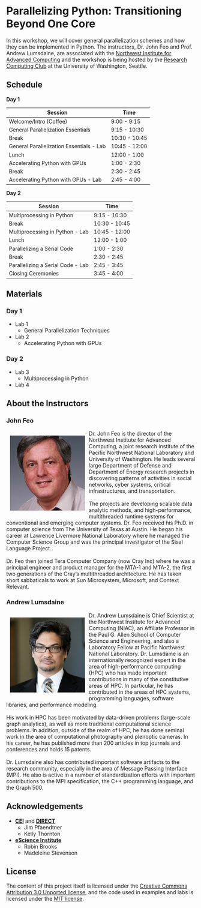 # Parallelizing Python: Transitioning Beyond One Core

In this workshop, we will cover general parallelization schemes and how they can be implemented in Python. The instructors, Dr. John Feo and Prof. Andrew Lumsdaine, are associated with the [Northwest Institute for Advanced Computing](https://www.niac-uw.org/) and the workshop is being hosted by the [Research Computing Club](http://students.washington.edu/hpcc/) at the University of Washington, Seattle.

## Schedule

**Day 1**

|Session| Time|
|--- | ---|
|Welcome/Intro (Coffee)|9:00 - 9:15|
|General Parallelization Essentials|9:15 - 10:30|
|Break	|10:30 - 10:45|
|General Parallelization Essentials - Lab|10:45 - 12:00|
|Lunch	|12:00 - 1:00|
|Accelerating Python with GPUs|1:00 - 2:30|
|Break	|2:30 - 2:45|
|Accelerating Python with GPUs - Lab|	2:45 - 4:00|

**Day 2**

|Session| Time|
|--- | ---|
|Multiprocessing in Python |9:15 - 10:30|
|Break |10:30 - 10:45|
|Multiprocessing in Python - Lab |10:45 - 12:00|
|Lunch |12:00 - 1:00|
|Parallelizing a Serial Code| 1:00 - 2:30|
|Break |2:30 - 2:45|
|Parallelizing a Serial Code - Lab |2:45 - 3:45|
|Closing Ceremonies |3:45 - 4:00|


## Materials
### Day 1
- Lab 1
    - General Parallelization Techniques
- Lab 2
    - Accelerating Python with GPUs

### Day 2
- Lab 3
    - Multiprocessing in Python
- Lab 4

## About the Instructors

### John Feo
<div>
    <p style="float: left; padding: 0 10px;"><img src="./images/Feo_John-2.jpg" height=200></p>
    <p>Dr. John Feo is the director of the Northwest Institute for Advanced Computing, a joint research institute of the Pacific Northwest National Laboratory and University of Washington. He leads several large Department of Defense and Department of Energy research projects in discovering patterns of activities in social networks, cyber systems, critical infrastructures, and transportation.
    <br><br>
The projects are developing scalable data analytic methods, and high-performance, multithreaded runtime systems for conventional and emerging computer systems. Dr. Feo received his Ph.D. in computer science from The University of Texas at Austin. He began his career at Lawrence Livermore National Laboratory where he managed the Computer Science Group and was the principal investigator of the Sisal Language Project.
<br><br>
Dr. Feo then joined Tera Computer Company (now Cray Inc) where he was a principal engineer and product manager for the MTA-1 and MTA-2, the first two generations of the Cray’s multithreaded architecture. He has taken short sabbaticals to work at Sun Microsystem, Microsoft, and Context Relevant.</p>
</div>

### Andrew Lumsdaine
<div>
    <p style="float: left; padding: 0 10px;"><img src="./images/Lumsdaine_Andrew.jpg" height=200></p>
    <p>Dr. Andrew Lumsdaine is Chief Scientist at the Northwest Institute for Advanced Computing (NIAC), an Affiliate Professor in the Paul G. Allen School of Computer Science and Engineering, and also a Laboratory Fellow at Pacific Northwest National Laboratory. Dr. Lumsdaine is an internationally recognized expert in the area of high-performance computing (HPC) who has made important contributions in many of the constitutive areas of HPC. In particular, he has contributed in the areas of HPC systems, programming languages, software libraries, and performance modeling.
<br><br>
His work in HPC has been motivated by data-driven problems (large-scale graph analytics), as well as more traditional computational science problems. In addition, outside of the realm of HPC, he has done seminal work in the area of computational photography and plenoptic cameras. In his career, he has published more than 200 articles in top journals and conferences and holds 15 patents.
<br><br>
Dr. Lumsdaine also has contributed important software artifacts to the research community, especially in the area of Message Passing Interface (MPI). He also is active in a number of standardization efforts with important contributions to the MPI specification, the C++ programming language, and the Graph 500.</p>
</div>

## Acknowledgements
- **[CEI](https://www.cei.washington.edu/)** and **[DIRECT](http://depts.washington.edu/uwdirect/)**
    - Jim Pfaendtner
    - Kelly Thornton
- **[eScience Institute](https://escience.washington.edu/)**
    - Robin Brooks
    - Madeleine Stevenson

## License
The content of this project itself is licensed under the [Creative Commons Attribution 3.0 Unported license](https://creativecommons.org/licenses/by/3.0/), and the code used in examples and labs is licensed under the [MIT license](https://github.com/UW-HPC/Parallelizing-Python-Workshop/blob/master/LICENSE).
